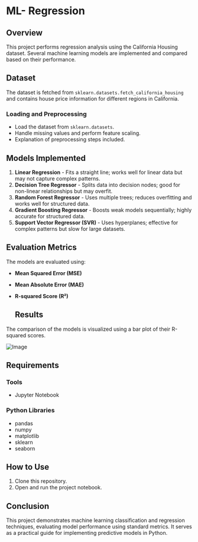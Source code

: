 # ML- Regression

## Overview
This project performs regression analysis using the California Housing dataset. Several machine learning models are implemented and compared based on their performance.

## Dataset
The dataset is fetched from `sklearn.datasets.fetch_california_housing` and contains house price information for different regions in California.

### Loading and Preprocessing
- Load the dataset from `sklearn.datasets`.
- Handle missing values and perform feature scaling.
- Explanation of preprocessing steps included.

## Models Implemented
1. **Linear Regression** - Fits a straight line; works well for linear data but may not capture complex patterns.
2. **Decision Tree Regressor** - Splits data into decision nodes; good for non-linear relationships but may overfit.
3. **Random Forest Regressor** - Uses multiple trees; reduces overfitting and works well for structured data.
4. **Gradient Boosting Regressor** - Boosts weak models sequentially; highly accurate for structured data.
5. **Support Vector Regressor (SVR)** - Uses hyperplanes; effective for complex patterns but slow for large datasets.

## Evaluation Metrics
The models are evaluated using:
- **Mean Squared Error (MSE)**
- **Mean Absolute Error (MAE)**
- **R-squared Score (R²)**

  ## Results
The comparison of the models is visualized using a bar plot of their R-squared scores.

![Image](https://github.com/user-attachments/assets/07e9b29d-ec3b-4737-8815-3baa5876ad69)


## Requirements

### Tools
- Jupyter Notebook

### Python Libraries
- pandas
- numpy
- matplotlib
- sklearn
- seaborn

## How to Use
1. Clone this repository.
2. Open and run the project notebook.

## Conclusion
This project demonstrates machine learning classification and regression techniques, evaluating model performance using standard metrics. It serves as a practical guide for implementing predictive models in Python.
